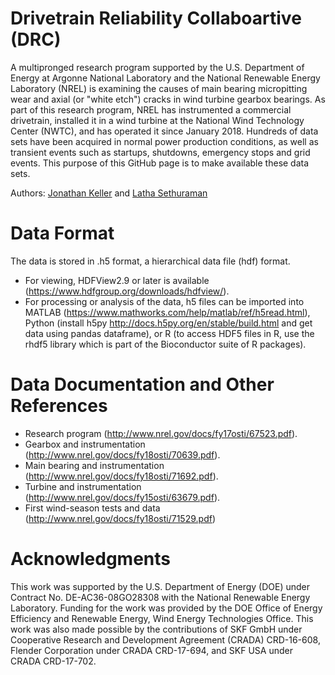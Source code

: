 # Drivetrain Reliability Collaboartive (DRC)
A multipronged research program supported by the U.S. Department of Energy at Argonne National Laboratory and the National Renewable Energy Laboratory (NREL) is examining the causes of main bearing micropitting wear and axial (or "white etch") cracks in wind turbine gearbox bearings. As part of this research program, NREL has instrumented a commercial drivetrain, installed it in a wind turbine at the National Wind Technology Center (NWTC), and has operated it since January 2018. Hundreds of data sets have been acquired in normal power production conditions, as well as transient events such as startups, shutdowns, emergency stops and grid events. This purpose of this GitHub page is to make available these data sets.

Authors: [Jonathan Keller](Jonathan.Keller@nrel.gov) and [Latha Sethuraman](Latha.Sethuraman@nrel.gov)

# Data Format
The data is stored in .h5 format, a hierarchical data file (hdf) format. 
* For viewing, HDFView2.9 or later is available (https://www.hdfgroup.org/downloads/hdfview/). 
* For processing or analysis of the data, h5 files can be imported into MATLAB (https://www.mathworks.com/help/matlab/ref/h5read.html), Python (install h5py http://docs.h5py.org/en/stable/build.html and get data using pandas dataframe), or R (to access HDF5 files in R, use the rhdf5 library which is part of the Bioconductor suite of R packages).

# Data Documentation and Other References
* Research program (http://www.nrel.gov/docs/fy17osti/67523.pdf). 
* Gearbox and instrumentation (http://www.nrel.gov/docs/fy18osti/70639.pdf).
* Main bearing and instrumentation (http://www.nrel.gov/docs/fy18osti/71692.pdf). 
* Turbine and instrumentation (http://www.nrel.gov/docs/fy15osti/63679.pdf). 
* First wind-season tests and data (http://www.nrel.gov/docs/fy18osti/71529.pdf)

# Acknowledgments
This work was supported by the U.S. Department of Energy (DOE) under Contract No. DE-AC36-08GO28308 with the National Renewable Energy Laboratory. Funding for the work was provided by the DOE Office of Energy Efficiency and Renewable Energy, Wind Energy Technologies Office. This work was also made possible by the contributions of SKF GmbH under Cooperative Research and Development Agreement (CRADA) CRD-16-608, Flender Corporation under CRADA CRD-17-694, and SKF USA under CRADA CRD-17-702.
